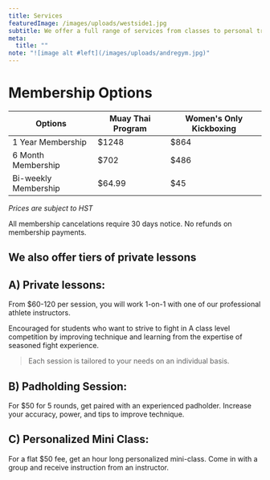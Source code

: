 ```yaml
---
title: Services
featuredImage: /images/uploads/westside1.jpg
subtitle: We offer a full range of services from classes to personal training
meta:
  title: ""
note: "![image alt #left](/images/uploads/andregym.jpg)"
---
```

# Membership Options

| Options              | Muay Thai Program | Women's Only Kickboxing |
| -------------------- | ----------------- | ----------------------- |
| 1 Year Membership    | $1248             | $864                    |
| 6 Month Membership   | $702              | $486                    |
| Bi-weekly Membership | $64.99            | $45                     |

*Prices are subject to HST*

All membership cancelations require 30 days notice. No refunds on membership payments.  

## We also offer tiers of private lessons

## A) Private lessons:

From $60-120 per session, you will work 1-on-1 with one of our professional athlete instructors.

Encouraged for students who want to strive to fight in A class level competition by improving technique and learning from the expertise of seasoned fight experience.

> Each session is tailored to your needs on an individual basis.

## B) Padholding Session:

For $50 for 5 rounds, get paired with an experienced padholder. Increase your accuracy, power, and tips to improve technique.

## C) Personalized Mini Class:

For a flat $50 fee, get an hour long personalized mini-class. Come in with a group and receive instruction from an instructor.